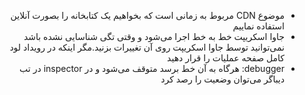 <div style="direction: rtl">

* موضوع CDN مربوط به زمانی است که بخواهیم یک کتابخانه را بصورت آنلاین استفاده نماییم
* جاوا اسکریپت خط به خط اجرا می‌شود و وقتی تگی شناسایی نشده باشد نمی‌توانید توسط جاوا اسکریپت روی آن تغییرات بزنید.مگر اینکه در رویداد لود کامل صفحه عملیات را قرار دهید
* debugger:  هرگاه به آن خط برسد متوقف می‌شود و در inspector در تب دیباگر می‌توان وضعیت را رصد کرد

</div>